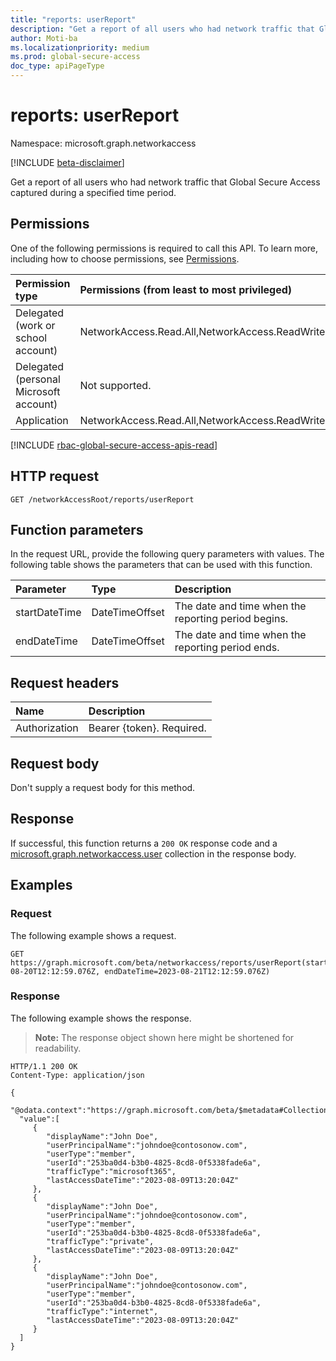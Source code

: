 ```yaml
---
title: "reports: userReport"
description: "Get a report of all users who had network traffic that Global Secure Access captured during a specified time period."
author: Moti-ba
ms.localizationpriority: medium
ms.prod: global-secure-access
doc_type: apiPageType
---
```


# reports: userReport
Namespace: microsoft.graph.networkaccess

[!INCLUDE [beta-disclaimer](../../includes/beta-disclaimer.md)]

Get a report of all users who had network traffic that Global Secure Access captured during a specified time period.

## Permissions
One of the following permissions is required to call this API. To learn more, including how to choose permissions, see [Permissions](/graph/permissions-reference).

|Permission type|Permissions (from least to most privileged)|
|:---|:---|
|Delegated (work or school account)|NetworkAccess.Read.All,NetworkAccess.ReadWrite.All|
|Delegated (personal Microsoft account)|Not supported.|
|Application|NetworkAccess.Read.All,NetworkAccess.ReadWrite.All|

[!INCLUDE [rbac-global-secure-access-apis-read](../includes/rbac-for-apis/rbac-global-secure-access-apis-read.md)]

## HTTP request

<!-- {
  "blockType": "ignored"
}
-->
``` http
GET /networkAccessRoot/reports/userReport
```

## Function parameters
In the request URL, provide the following query parameters with values.
The following table shows the parameters that can be used with this function.

|Parameter|Type|Description|
|:---|:---|:---|
|startDateTime|DateTimeOffset|The date and time when the reporting period begins.|
|endDateTime|DateTimeOffset|The date and time when the reporting period ends.|

## Request headers
|Name|Description|
|:---|:---|
|Authorization|Bearer {token}. Required.|

## Request body
Don't supply a request body for this method.

## Response

If successful, this function returns a `200 OK` response code and a [microsoft.graph.networkaccess.user](../resources/networkaccess-user.md) collection in the response body.

## Examples

### Request
The following example shows a request.
<!-- {
  "blockType": "request",
  "name": "reportsthis.userreport"
}
-->
``` http
GET https://graph.microsoft.com/beta/networkaccess/reports/userReport(startDateTime=2023-08-20T12:12:59.076Z, endDateTime=2023-08-21T12:12:59.076Z) 
```


### Response
The following example shows the response.
>**Note:** The response object shown here might be shortened for readability.
<!-- {
  "blockType": "response",
  "truncated": true,
  "@odata.type": "Collection(microsoft.graph.networkaccess.user)"
}
-->
``` http
HTTP/1.1 200 OK
Content-Type: application/json

{
  "@odata.context":"https://graph.microsoft.com/beta/$metadata#Collection(microsoft.graph.networkaccess.user)",
  "value":[
     {
        "displayName":"John Doe",
        "userPrincipalName":"johndoe@contosonow.com",
        "userType":"member",
        "userId":"253ba0d4-b3b0-4825-8cd8-0f5338fade6a",
        "trafficType":"microsoft365",
        "lastAccessDateTime":"2023-08-09T13:20:04Z"
     },
     {
        "displayName":"John Doe",
        "userPrincipalName":"johndoe@contosonow.com",
        "userType":"member",
        "userId":"253ba0d4-b3b0-4825-8cd8-0f5338fade6a",
        "trafficType":"private",
        "lastAccessDateTime":"2023-08-09T13:20:04Z"
     },
     {
        "displayName":"John Doe",
        "userPrincipalName":"johndoe@contosonow.com",
        "userType":"member",
        "userId":"253ba0d4-b3b0-4825-8cd8-0f5338fade6a",
        "trafficType":"internet",
        "lastAccessDateTime":"2023-08-09T13:20:04Z"
     }
  ]
}
```

